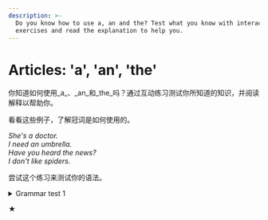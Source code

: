 ```yaml
---
description: >-
  Do you know how to use a, an and the? Test what you know with interactive
  exercises and read the explanation to help you.
---
```


# Articles: 'a', 'an', 'the'

你知道如何使用_a_、_an_和_the_吗？通过互动练习测试你所知道的知识，并阅读解释以帮助你。

看看这些例子，了解冠词是如何使用的。

_She's a doctor._\
_I need an umbrella._\
_Have you heard the news?_\
_I don't like spiders._

尝试这个练习来测试你的语法。

<details>

<summary>Grammar test 1</summary>



1. I like listening to\_\_music. It helps me relax.&#x20;
2. \_\_money he gave me wasn't enough.&#x20;
3. He doesn't like\_\_dogs. One bit him when he was a child.&#x20;
4. Could you please pass me\_\_salt?&#x20;
5. Do you want\_\_apple? I've got two in my bag.&#x20;
6. I can take\_\_children to school today.&#x20;
7. This is my uncle Phil. He's\_\_teacher and he lives in London.&#x20;
8. Is there\_\_university where you live?

</details>







★
